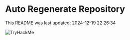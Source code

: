 # Auto Regenerate Repository

This README was last updated: 2024-12-19 22:26:34

 ![TryHackMe](https://tryhackme.com/badge/533634)